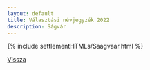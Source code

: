 ```yaml
---
layout: default
title: Választási névjegyzék 2022
description: Ságvár
---
```


{% include settlementHTMLs/Saagvaar.html %}

[Vissza](../)